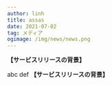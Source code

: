 ---author: linhtitle: assasdate: 2021-07-02tag: メディアogimage: /img/news/news.png---
**【サービスリリースの背景】** 

abc 
def 
**【サービスリリースの背景】** 

